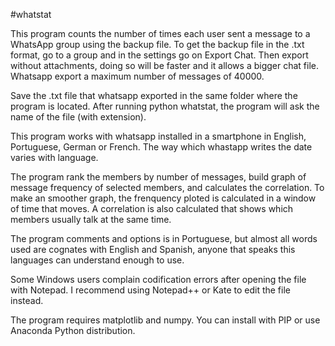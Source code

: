 #whatstat

This program counts the number of times each user sent a message to a WhatsApp group using the backup file. 
To get the backup file in the .txt format, go to a group and in the settings go on Export Chat. Then export without attachments,
doing so will be faster and it allows a bigger chat file. Whatsapp export a maximum number of messages of 40000.

Save the .txt file that whatsapp exported in the same folder where the program is located. After running python whatstat, the 
program will ask the name of the file (with extension).

This program works with whatsapp installed in a smartphone in English, Portuguese, German or French. The way which whastapp writes 
the date varies with language. 

The program rank the members by number of messages, build graph of message frequency of selected members, and calculates the 
correlation. To make an smoother graph, the frenquency ploted is calculated in a window of time that moves. A correlation is
also calculated that shows which members usually talk at the same time. 

The program comments and options is in Portuguese, but almost all words used are cognates with English and Spanish, anyone that
speaks this languages can understand enough to use.

Some Windows users complain codification errors after opening the file with Notepad. I recommend using Notepad++ or Kate to edit 
the file instead. 

The program requires matplotlib and numpy. You can install with PIP or use Anaconda Python distribution. 

